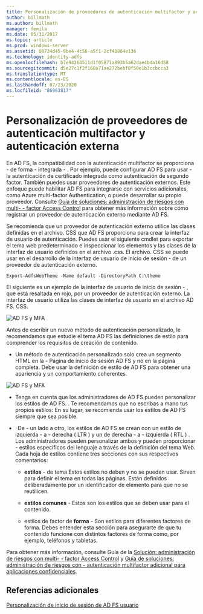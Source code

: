 ```yaml
---
title: Personalización de proveedores de autenticación multifactor y autenticación externa
author: billmath
ms.author: billmath
manager: femila
ms.date: 05/31/2017
ms.topic: article
ms.prod: windows-server
ms.assetid: 08724d45-9be4-4c56-a5f1-2cf40864e136
ms.technology: identity-adfs
ms.openlocfilehash: b7e94264511d1f05871a893b5a62dae4bda16d58
ms.sourcegitcommit: d5e27c1f2f168a71ae272bebf8f50e1b3ccbcca3
ms.translationtype: MT
ms.contentlocale: es-ES
ms.lasthandoff: 07/23/2020
ms.locfileid: "86963817"
---
```

# <a name="multi-factor-authentication-and-external-authentication-providers-customization"></a>Personalización de proveedores de autenticación multifactor y autenticación externa 



En AD FS, la compatibilidad con la autenticación multifactor se proporciona \- de forma \- integrada \- . Por ejemplo, puede configurar AD FS para usar \- la autenticación de certificado integrada como autenticación de segundo factor. También puedes usar proveedores de autenticación externos. Este enfoque puede habilitar AD FS para integrarse con servicios adicionales, como Azure multi-factor Authentication, o puede desarrollar su propio proveedor. Consulte [Guía de soluciones: administración de riesgos con multi- \- factor Access Control](./manage-risk-with-conditional-access-control.md) para obtener más información sobre cómo registrar un proveedor de autenticación externo mediante AD FS.  
  
Se recomienda que un proveedor de autenticación externo utilice las clases definidas en el archivo. CSS que AD FS proporciona para crear la interfaz de usuario de autenticación. Puedes usar el siguiente cmdlet para exportar el tema web predeterminado e inspeccionar los elementos y las clases de la interfaz de usuario definidos en el archivo .css. El archivo. CSS se puede usar en el desarrollo de la interfaz de usuario de inicio de sesión \- de un proveedor de autenticación externo.  
  

    Export-AdfsWebTheme -Name default -DirectoryPath C:\theme  
 
  
El siguiente es un ejemplo de la interfaz de usuario de inicio de sesión \- , que está resaltada en rojo, por un proveedor de autenticación externo. La interfaz de usuario utiliza las clases de interfaz de usuario en el archivo AD FS. CSS.  
  
![AD FS y MFA](media/AD-FS-user-sign-in-customization/ADFS_Blue_Custom8.png)  
  
Antes de escribir un nuevo método de autenticación personalizado, le recomendamos que estudie el tema AD FS las definiciones de estilo para comprender los requisitos de creación de contenido.  
  
-   Un método de autenticación personalizado solo crea un segmento HTML en la \- Página de inicio de sesión AD FS y no en la página completa. Debe usar la definición de estilo de AD FS para obtener una apariencia y un comportamiento coherentes.  
  
![AD FS y MFA](media/AD-FS-user-sign-in-customization/ADFS_Blue_Custom9.png)  
  
-   Tenga en cuenta que los administradores de AD FS pueden personalizar los estilos de AD FS. . Te recomendamos que no escribas a mano tus propios estilos: En su lugar, se recomienda usar los estilos de AD FS siempre que sea posible.  
  
-   \-De \- un lado a otro, los estilos de AD FS se crean con un estilo de izquierda \- a \- derecha \( LTR \) y un de derecha \- a \- izquierda \( RTL \) . Los administradores pueden personalizar ambos y pueden proporcionar \- estilos específicos del lenguaje a través de la definición del tema Web. Cada hoja de estilos contiene tres secciones con sus respectivos comentarios:  
  
    -   **estilos** \- de tema Estos estilos no deben y no se pueden usar. Sirven para definir el tema en todas las páginas. Están definidos deliberadamente por un identificador de elemento para que no se reutilicen.  
  
    -   **estilos comunes** \- Estos son los estilos que se deben usar para el contenido.  
  
    -   estilos de factor de **forma** \- Son estilos para diferentes factores de forma. Debes entender esta sección para asegurarte de que tu contenido funcione con distintos factores de forma como, por ejemplo, teléfonos y tabletas.  
  
Para obtener más información, consulte Guía de la [Solución: administración de riesgos con multi- \- factor Access Control](./manage-risk-with-conditional-access-control.md) y [Guía de soluciones: administración de riesgos con \- autenticación multifactor adicional para aplicaciones confidenciales](https://tnstage.redmond.corp.microsoft.com/library/dn280949.aspx).  

## <a name="additional-references"></a>Referencias adicionales 
[Personalización de inicio de sesión de AD FS usuario](AD-FS-user-sign-in-customization.md) 
